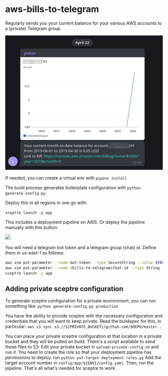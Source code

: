 # aws-bills-to-telegram

Regularly sends you your current balance for your various AWS accounts to a (private) Telegram group.

![Demo](screenshot.png)

If needed, you can create a virtual env with `pipenv install`

The build process generates boilerplate configuration with `python generate-config.py`.

Deploy this in all regions in one go with:

`sceptre launch -y app`

This includes a deployment pipeline on AWS. Or deploy the pipeline manually with this button: 

<a href="https://console.aws.amazon.com/cloudformation/home?region=us-east-1#/stacks/new?stackName=aws-bills-to-telegram-deployment-pipeline&templateURL=https://s3.amazonaws.com/jeshan-oss-public-files/aws-bills-to-telegram-deployment-pipeline-template.yaml">
<img src="https://s3.amazonaws.com/cloudformation-examples/cloudformation-launch-stack.png"/>
</a>


You will need a telegram bot token and a telegram group (chat) id. Define them in us-east-1 as follows:

```bash
aws ssm put-parameter --name bot-token --type SecureString --value $YOUR_TOKEN --region us-east-1 
aws ssm put-parameter --name /bills-to-telegram/chat-id --type String --value $YOUR_CHAT_ID --region us-east-1
sceptre launch -y app
``` 

## Adding private sceptre configuration
To generate sceptre configuration for a private environment, you can run something like:
`python generate-config.py production`

You have the ability to provide sceptre with the necessary configuration and credentials that you will want to keep private.
Read the buildspec for this, in particular:
`aws s3 sync s3://${PRIVATE_BUCKET}/github.com/$REPO/master .`


You can place your private sceptre configuration at that location in a private bucket and they will be pulled on build.
There's a script available to send these files to S3: Edit your private bucket in `upload-private-config.sh` and run it.
You need to create the role so that your deployment pipeline has permissions to deploy. run `python put-target-deployment-roles.py`
Add the target account number in `config/app/${ENV}/config.yaml`.
Then, run the pipeline. That's all what's needed for sceptre to work.
